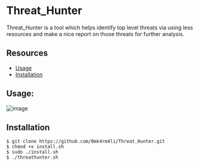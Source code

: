 # Threat_Hunter
Threat_Hunter is a tool which helps identify top level threats via using less resources and make a nice report on those threats for further analysis.

## Resources

* [Usage](#Usage)
* [Installation](#Installation)

## Usage:

 ![image]( https://j.gifs.com/r8jnMk.gif)


## Installation

```
$ git clone https://github.com/0mk4rm4li/Threat_Hunter.git
$ chmod +x install.sh
$ sudo ./install.sh
$ ./threathunter.sh
